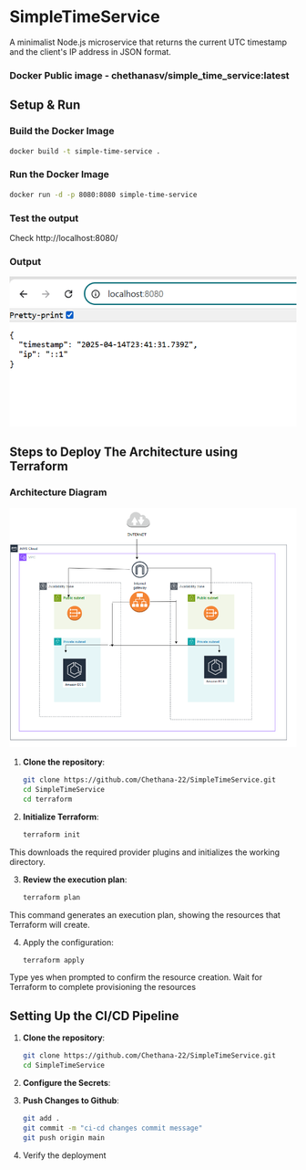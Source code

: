# SimpleTimeService

A minimalist Node.js microservice that returns the current UTC timestamp and the client's IP address in JSON format.

### Docker Public image - chethanasv/simple_time_service:latest

## Setup & Run

### Build the Docker Image

```bash
docker build -t simple-time-service .
```

### Run the Docker Image

```bash
docker run -d -p 8080:8080 simple-time-service
```

### Test the output

Check http://localhost:8080/

### Output
![alt text](image.png)


## **Steps to Deploy The Architecture using Terraform**

### Architecture Diagram
![alt text](terraform.png)

1. **Clone the repository**:
   ```bash
   git clone https://github.com/Chethana-22/SimpleTimeService.git
   cd SimpleTimeService
   cd terraform

2. **Initialize Terraform**:
   ```bash
   terraform init

This downloads the required provider plugins and initializes the working directory.

3. **Review the execution plan**:
   ```bash
   terraform plan

This command generates an execution plan, showing the resources that Terraform will create.

4. Apply the configuration:
   ```bash
   terraform apply

Type yes when prompted to confirm the resource creation.
Wait for Terraform to complete provisioning the resources


## **Setting Up the CI/CD Pipeline**


1. **Clone the repository**:
   ```bash
   git clone https://github.com/Chethana-22/SimpleTimeService.git
   cd SimpleTimeService

2. **Configure the Secrets**:

3. **Push Changes to Github**:
   ```bash
   git add . 
   git commit -m "ci-cd changes commit message"
   git push origin main

4. Verify the deployment
